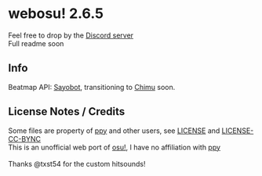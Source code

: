 # webosu! 2.6.5
Feel free to drop by the [Discord server](https://discord.gg/gHgcR92QMy)<br>
Full readme soon

## Info
Beatmap API: [Sayobot](https://osu.sayobot.cn), transitioning to [Chimu](https://chimu.moe) soon.<br>

## License Notes / Credits

Some files are property of [ppy](https://github.com/ppy/) and other users, see [LICENSE](https://github.com/BlaNKtext/webosu/blob/main/LICENSE) and [LICENSE-CC-BYNC](https://github.com/BlaNKtext/webosu/blob/main/LICENSE-CC-BYNC.md)<br>
This is an unofficial web port of [osu!](https://osu.ppy.sh), I have no affiliation with [ppy](https://ppy.sh)<br>
<br>
Thanks @txst54 for the custom hitsounds!<br>
